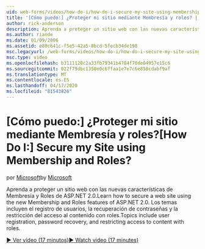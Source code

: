 ```yaml
---
uid: web-forms/videos/how-do-i/how-do-i-secure-my-site-using-membership-and-roles
title: '[Cómo puedo:] ¿Proteger mi sitio mediante Membresía y roles? | Microsoft Docs'
author: rick-anderson
description: Aprenda a proteger un sitio web con las nuevas características de Membresía y Roles de ASP.NET 2.0. Los temas incluyen registro de usuarios, recuperación de contraseñas y...
ms.author: riande
ms.date: 01/09/2006
ms.assetid: e80c641c-f5e5-42a5-8bcd-5fecb34de198
msc.legacyurl: /web-forms/videos/how-do-i/how-do-i-secure-my-site-using-membership-and-roles
msc.type: video
ms.openlocfilehash: b3111120c2a33fb79341b4784f70de04957e15c6
ms.sourcegitcommit: 022f79dbc1350e0c6ffaa1e7e7c6e850cdabf9af
ms.translationtype: MT
ms.contentlocale: es-ES
ms.lasthandoff: 04/17/2020
ms.locfileid: "81543826"
---
```

# <a name="how-do-i-secure-my-site-using-membership-and-roles"></a><span data-ttu-id="14ab0-105">[Cómo puedo:] ¿Proteger mi sitio mediante Membresía y roles?</span><span class="sxs-lookup"><span data-stu-id="14ab0-105">[How Do I:] Secure my Site using Membership and Roles?</span></span>

<span data-ttu-id="14ab0-106">por [Microsoft](https://github.com/microsoft)</span><span class="sxs-lookup"><span data-stu-id="14ab0-106">by [Microsoft](https://github.com/microsoft)</span></span>

<span data-ttu-id="14ab0-107">Aprenda a proteger un sitio web con las nuevas características de Membresía y Roles de ASP.NET 2.0.</span><span class="sxs-lookup"><span data-stu-id="14ab0-107">Learn how to secure a web site using the new Membership and Roles features of ASP.NET 2.0.</span></span> <span data-ttu-id="14ab0-108">Los temas incluyen el registro de usuarios, la recuperación de contraseñas y la restricción del acceso al contenido con roles.</span><span class="sxs-lookup"><span data-stu-id="14ab0-108">Topics include user registration, password recovery, and restricting access to content with roles.</span></span>

[<span data-ttu-id="14ab0-109">&#9654; Ver vídeo (17 minutos)</span><span class="sxs-lookup"><span data-stu-id="14ab0-109">&#9654; Watch video (17 minutes)</span></span>](https://channel9.msdn.com/Blogs/ASP-NET-Site-Videos/how-do-i-secure-my-site-using-membership-and-roles)
